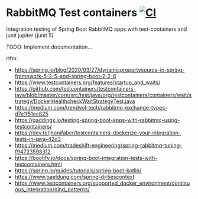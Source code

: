 # RabbitMQ Test containers [![CI](https://github.com/daggerok/spring-boot-rabbitmq-jupiter-test-containers/actions/workflows/ci.yaml/badge.svg)](https://github.com/daggerok/spring-boot-rabbitmq-jupiter-test-containers/actions/workflows/ci.yaml)
Integration testing of Spring Boot RabbitMQ apps with test-containers and junit jupiter (junit 5)

TODO: Implement documentation...

rtfm:

* https://spring.io/blog/2020/03/27/dynamicpropertysource-in-spring-framework-5-2-5-and-spring-boot-2-2-6
* https://www.testcontainers.org/features/startup_and_waits/
* https://github.com/testcontainers/testcontainers-java/blob/master/core/src/test/java/org/testcontainers/containers/wait/strategy/DockerHealthcheckWaitStrategyTest.java
* https://medium.com/trendyol-tech/rabbitmq-exchange-types-d7e1f51ec825
* https://gaddings.io/testing-spring-boot-apps-with-rabbitmq-using-testcontainers/
* https://dev.to/jhonifaber/testcontainers-dockerize-your-integration-tests-in-java-42o3
* https://medium.com/tradeshift-engineering/spring-rabbitmq-tuning-f94723598312
* https://bootify.io/docs/spring-boot-integration-tests-with-testcontainers.html
* https://spring.io/guides/tutorials/spring-boot-kotlin/
* https://www.baeldung.com/spring-dirtiescontext
* https://www.testcontainers.org/supported_docker_environment/continuous_integration/dind_patterns/

<!--
* [Official Apache Maven documentation](https://maven.apache.org/guides/index.html)
* [Spring Boot Maven Plugin Reference Guide](https://docs.spring.io/spring-boot/docs/2.5.0/maven-plugin/reference/html/)
* [Create an OCI image](https://docs.spring.io/spring-boot/docs/2.5.0/maven-plugin/reference/html/#build-image)
* [Testcontainers RabbitMQ Module Reference Guide](https://www.testcontainers.org/modules/rabbitmq/)
* [Testcontainers](https://www.testcontainers.org/)
* [Spring Configuration Processor](https://docs.spring.io/spring-boot/docs/2.5.0/reference/htmlsingle/#configuration-metadata-annotation-processor)
* [Spring for RabbitMQ](https://docs.spring.io/spring-boot/docs/2.5.0/reference/htmlsingle/#boot-features-amqp)
* [Messaging with RabbitMQ](https://spring.io/guides/gs/messaging-rabbitmq/)
-->
